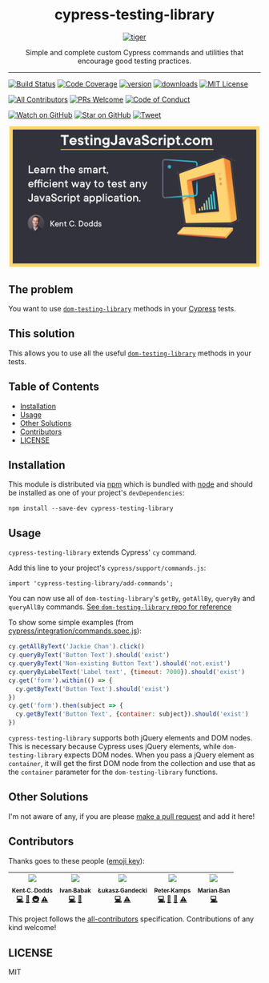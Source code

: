 <div align="center">
<h1>cypress-testing-library</h1>

<a href="https://www.emojione.com/emoji/1f405">
<img height="80" width="80" alt="tiger" src="https://raw.githubusercontent.com/kentcdodds/cypress-testing-library/master/other/tiger.png" />
</a>

<p>Simple and complete custom Cypress commands and utilities that encourage good testing practices.</p>
</div>

<hr />

[![Build Status][build-badge]][build]
[![Code Coverage][coverage-badge]][coverage]
[![version][version-badge]][package]
[![downloads][downloads-badge]][npmtrends]
[![MIT License][license-badge]][license]

[![All Contributors](https://img.shields.io/badge/all_contributors-5-orange.svg?style=flat-square)](#contributors)
[![PRs Welcome][prs-badge]][prs]
[![Code of Conduct][coc-badge]][coc]

[![Watch on GitHub][github-watch-badge]][github-watch]
[![Star on GitHub][github-star-badge]][github-star]
[![Tweet][twitter-badge]][twitter]

<div align="center">
<a href="https://testingjavascript.com">
<img width="500" alt="TestingJavaScript.com Learn the smart, efficient way to test any JavaScript application." src="https://raw.githubusercontent.com/kentcdodds/cypress-testing-library/master/other/testingjavascript.jpg" />
</a>
</div>

## The problem

You want to use [`dom-testing-library`][dom-testing-library] methods in your [Cypress][cypress] tests.

## This solution

This allows you to use all the useful [`dom-testing-library`][dom-testing-library] methods in your tests.

## Table of Contents

<!-- START doctoc generated TOC please keep comment here to allow auto update -->
<!-- DON'T EDIT THIS SECTION, INSTEAD RE-RUN doctoc TO UPDATE -->

- [Installation](#installation)
- [Usage](#usage)
- [Other Solutions](#other-solutions)
- [Contributors](#contributors)
- [LICENSE](#license)

<!-- END doctoc generated TOC please keep comment here to allow auto update -->

## Installation

This module is distributed via [npm][npm] which is bundled with [node][node] and
should be installed as one of your project's `devDependencies`:

```
npm install --save-dev cypress-testing-library
```

## Usage

`cypress-testing-library` extends Cypress' `cy` command.

Add this line to your project's `cypress/support/commands.js`:

```
import 'cypress-testing-library/add-commands';
```

You can now use all of `dom-testing-library`'s `getBy`, `getAllBy`, `queryBy` and `queryAllBy` commands. [See `dom-testing-library` repo for reference](https://github.com/kentcdodds/dom-testing-library#usage)

To show some simple examples (from [cypress/integration/commands.spec.js](cypress/integration/commands.spec.js)):

```javascript
cy.getAllByText('Jackie Chan').click()
cy.queryByText('Button Text').should('exist')
cy.queryByText('Non-existing Button Text').should('not.exist')
cy.queryByLabelText('Label text', {timeout: 7000}).should('exist')
cy.get('form').within(() => {
  cy.getByText('Button Text').should('exist')
})
cy.get('form').then(subject => {
  cy.getByText('Button Text', {container: subject}).should('exist')
})
```

`cypress-testing-library` supports both jQuery elements and DOM nodes. This is necessary because Cypress uses jQuery elements, while `dom-testing-library` expects DOM nodes. When you pass a jQuery element as `container`, it will get the first DOM node from the collection and use that as the `container` parameter for the `dom-testing-library` functions.

## Other Solutions

I'm not aware of any, if you are please [make a pull request][prs] and add it
here!

## Contributors

Thanks goes to these people ([emoji key][emojis]):

<!-- ALL-CONTRIBUTORS-LIST:START - Do not remove or modify this section -->
<!-- prettier-ignore -->
| [<img src="https://avatars.githubusercontent.com/u/1500684?v=3" width="100px;"/><br /><sub><b>Kent C. Dodds</b></sub>](https://kentcdodds.com)<br />[💻](https://github.com/kentcdodds/cypress-testing-library/commits?author=kentcdodds "Code") [📖](https://github.com/kentcdodds/cypress-testing-library/commits?author=kentcdodds "Documentation") [🚇](#infra-kentcdodds "Infrastructure (Hosting, Build-Tools, etc)") [⚠️](https://github.com/kentcdodds/cypress-testing-library/commits?author=kentcdodds "Tests") | [<img src="https://avatars2.githubusercontent.com/u/498274?v=4" width="100px;"/><br /><sub><b>Ivan Babak</b></sub>](https://sompylasar.github.io)<br />[💻](https://github.com/kentcdodds/cypress-testing-library/commits?author=sompylasar "Code") [🤔](#ideas-sompylasar "Ideas, Planning, & Feedback") | [<img src="https://avatars1.githubusercontent.com/u/4002543?v=4" width="100px;"/><br /><sub><b>Łukasz Gandecki</b></sub>](http://team.thebrain.pro)<br />[💻](https://github.com/kentcdodds/cypress-testing-library/commits?author=lgandecki "Code") [⚠️](https://github.com/kentcdodds/cypress-testing-library/commits?author=lgandecki "Tests") | [<img src="https://avatars1.githubusercontent.com/u/25429764?v=4" width="100px;"/><br /><sub><b>Peter Kamps</b></sub>](https://github.com/npeterkamps)<br />[💻](https://github.com/kentcdodds/cypress-testing-library/commits?author=npeterkamps "Code") [📖](https://github.com/kentcdodds/cypress-testing-library/commits?author=npeterkamps "Documentation") [🤔](#ideas-npeterkamps "Ideas, Planning, & Feedback") [⚠️](https://github.com/kentcdodds/cypress-testing-library/commits?author=npeterkamps "Tests") | [<img src="https://avatars2.githubusercontent.com/u/5712367?v=4" width="100px;"/><br /><sub><b>Marian Ban</b></sub>](https://github.com/marianban)<br />[💻](https://github.com/kentcdodds/cypress-testing-library/commits?author=marianban "Code") |
| :---: | :---: | :---: | :---: | :---: |

<!-- ALL-CONTRIBUTORS-LIST:END -->

This project follows the [all-contributors][all-contributors] specification.
Contributions of any kind welcome!

## LICENSE

MIT

[npm]: https://www.npmjs.com/
[node]: https://nodejs.org
[build-badge]: https://img.shields.io/travis/kentcdodds/cypress-testing-library.svg?style=flat-square
[build]: https://travis-ci.org/kentcdodds/cypress-testing-library
[coverage-badge]: https://img.shields.io/codecov/c/github/kentcdodds/cypress-testing-library.svg?style=flat-square
[coverage]: https://codecov.io/github/kentcdodds/cypress-testing-library
[version-badge]: https://img.shields.io/npm/v/cypress-testing-library.svg?style=flat-square
[package]: https://www.npmjs.com/package/cypress-testing-library
[downloads-badge]: https://img.shields.io/npm/dm/cypress-testing-library.svg?style=flat-square
[npmtrends]: http://www.npmtrends.com/cypress-testing-library
[license-badge]: https://img.shields.io/npm/l/cypress-testing-library.svg?style=flat-square
[license]: https://github.com/kentcdodds/cypress-testing-library/blob/master/LICENSE
[prs-badge]: https://img.shields.io/badge/PRs-welcome-brightgreen.svg?style=flat-square
[prs]: http://makeapullrequest.com
[donate-badge]: https://img.shields.io/badge/$-support-green.svg?style=flat-square
[coc-badge]: https://img.shields.io/badge/code%20of-conduct-ff69b4.svg?style=flat-square
[coc]: https://github.com/kentcdodds/cypress-testing-library/blob/master/other/CODE_OF_CONDUCT.md
[github-watch-badge]: https://img.shields.io/github/watchers/kentcdodds/cypress-testing-library.svg?style=social
[github-watch]: https://github.com/kentcdodds/cypress-testing-library/watchers
[github-star-badge]: https://img.shields.io/github/stars/kentcdodds/cypress-testing-library.svg?style=social
[github-star]: https://github.com/kentcdodds/cypress-testing-library/stargazers
[twitter]: https://twitter.com/intent/tweet?text=Check%20out%20cypress-testing-library%20by%20%40kentcdodds%20https%3A%2F%2Fgithub.com%2Fkentcdodds%2Fcypress-testing-library%20%F0%9F%91%8D
[twitter-badge]: https://img.shields.io/twitter/url/https/github.com/kentcdodds/cypress-testing-library.svg?style=social
[emojis]: https://github.com/kentcdodds/all-contributors#emoji-key
[all-contributors]: https://github.com/kentcdodds/all-contributors
[dom-testing-library]: https://github.com/kentcdodds/dom-testing-library
[cypress]: https://www.cypress.io/
